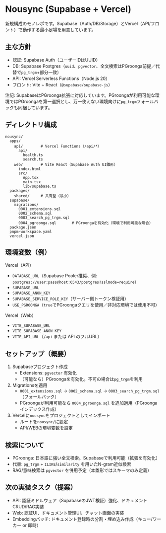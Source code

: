 # Nousync (Supabase + Vercel)

新規構成のモノレポです。Supabase（Auth/DB/Storage）とVercel（API/フロント）で動作する最小足場を用意しています。

## 主な方針
- 認証: Supabase Auth（ユーザーIDはUUID）
- DB: Supabase Postgres（`uuid`、`pgvector`、全文検索はPGroonga前提／代替で`pg_trgm`+部分一致）
- API: Vercel Serverless Functions（Node.js 20）
- フロント: Vite + React（`@supabase/supabase-js`）

注記: SupabaseはPGroonga拡張に対応しています。PGroongaが利用可能な環境ではPGroongaを第一選択とし、万一使えない環境向けに`pg_trgm`フォールバックも同梱しています。

## ディレクトリ構成

```
nousync/
  apps/
    api/        # Vercel Functions（/api/*）
      api/
        health.ts
        search.ts
    web/        # Vite React（Supabase Auth UI雛形）
      index.html
      src/
        App.tsx
        main.tsx
        lib/supabase.ts
  packages/
    shared/     # 共有型（最小）
  supabase/
    migrations/
      0001_extensions.sql
      0002_schema.sql
      0003_search_pg_trgm.sql
      0004_pgroonga.sql       # PGroongaを有効化（環境で利用可能な場合）
  package.json
  pnpm-workspace.yaml
  vercel.json
```

## 環境変数（例）

Vercel（API）
- `DATABASE_URL`（Supabase Pooler推奨、例: `postgres://user:pass@host:6543/postgres?sslmode=require`）
- `SUPABASE_URL`
- `SUPABASE_ANON_KEY`
- `SUPABASE_SERVICE_ROLE_KEY`（サーバー側トークン検証用）
- `USE_PGROONGA`（`true`でPGroongaクエリを使用／非対応環境では使用不可）

Vercel（Web）
- `VITE_SUPABASE_URL`
- `VITE_SUPABASE_ANON_KEY`
- `VITE_API_URL`（`/api` または API のフルURL）

## セットアップ（概要）
1) Supabaseプロジェクト作成
   - Extensions: `pgvector` 有効化
   - （可能なら）PGroongaを有効化。不可の場合は`pg_trgm`を利用
2) Migrationsを適用
   - `0001_extensions.sql` → `0002_schema.sql` → `0003_search_pg_trgm.sql`（フォールバック）
   - PGroongaが利用可能なら `0004_pgroonga.sql` を追加適用（PGroongaインデックス作成）
3) Vercelに`nousync`をプロジェクトとしてインポート
   - ルートを`nousync/`に設定
   - API/WEBの環境変数を設定

## 検索について
- PGroonga: 日本語に強い全文検索。Supabaseで利用可能（拡張を有効化）
- 代替: `pg_trgm` + `ILIKE`/`similarity` を用いたN-gram近似検索
- RAG/意味検索は `pgvector` を併用予定（本雛形ではスキーマのみ定義）

## 次の実装タスク（提案）
- API: 認証ミドルウェア（SupabaseのJWT検証）強化、ドキュメントCRUD/RAG実装
- Web: 認証UI、ドキュメント管理UI、チャット画面の実装
- Embeddingバッチ: ドキュメント登録時の分割・埋め込み作成（キュー/ワーカー or 即時）
